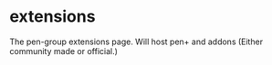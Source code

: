 # extensions

The pen-group extensions page. Will host pen+ and addons (Either community made or official.)

